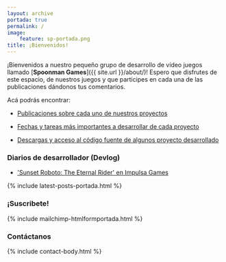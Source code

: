 ```yaml
---
layout: archive
portada: true
permalink: /
image:
    feature: sp-portada.png
title: ¡Bienvenidos!
---
```


¡Bienvenidos a nuestro pequeño grupo de desarrollo de vídeo juegos llamado 
[**Spoonman Games**]({{ site.url }}/about/)! Espero que disfrutes de este espacio, de nuestros juegos y que participes en cada una de las publicaciones dándonos tus comentarios.

Acá podrás encontrar:

* <p>
    <a href="{{ site.url }}/blog/"><i class="fa fa-tasks"></i> Publicaciones sobre cada uno de nuestros proyectos</a>
  </p>
* <p>
    <a href="{{ site.url }}/roadmap/"><i class="fa fa-calendar"></i> Fechas y tareas más importantes a desarrollar de cada proyecto</a>
  </p>
* <p>
    <a href="{{ site.url }}/download/"><i class="fa fa-download"></i> Descargas y acceso al código fuente de algunos proyecto desarrollado</a>
  </p>

<h3 class="ribbon">Diarios de desarrollador (Devlog)</h3>

* <p><a href="http://impulsagames.com/foro/showthread.php?tid=27"><i class="fa fa-book"></i> 'Sunset Roboto: The Eternal Rider' en Impulsa Games</a></p>

{% include latest-posts-portada.html %}

<h3 class="ribbon">¡Suscribete!</h3>

{% include mailchimp-htmlformportada.html %}

<h3 class="ribbon">Contáctanos</h3>

{% include contact-body.html %}
